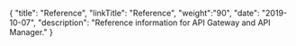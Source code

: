 {
"title": "Reference",
"linkTitle": "Reference",
"weight":"90",
"date": "2019-10-07",
"description": "Reference information for API Gateway and API Manager."
}
